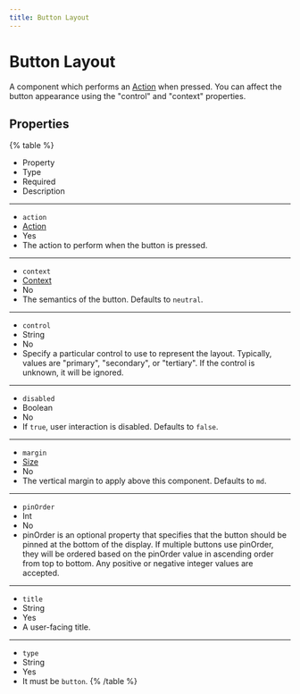 ```yaml
---
title: Button Layout
---
```


# Button Layout



A component which performs an [Action](../feature/action#Action) when pressed.
You can affect the button appearance using the "control" and "context" properties.

## Properties

{% table %}
* Property
* Type
* Required
* Description
---
* `action`
* [Action](../feature/action#Action)
* Yes
*
  The action to perform when the button is pressed.
---
* `context`
* [Context](../misc/context#Context)
* No
*
  The semantics of the button. Defaults to `neutral`.
---
* `control`
* String
* No
*
  Specify a particular control to use to represent the layout. Typically, values are "primary", "secondary", or "tertiary". If the control is unknown, it will be ignored.
---
* `disabled`
* Boolean
* No
*
  If `true`, user interaction is disabled. Defaults to `false`.
---
* `margin`
* [Size](../misc/size#Size)
* No
*
  The vertical margin to apply above this component. Defaults to `md`.
---
* `pinOrder`
* Int
* No
*
  pinOrder is an optional property that specifies that the button should be pinned at the bottom of the display. If multiple buttons use pinOrder, they will be ordered based on the pinOrder value in ascending order from top to bottom. Any positive or negative integer values are accepted.
---
* `title`
* String
* Yes
*
  A user-facing title.
---
* `type`
* String
* Yes
*
  It must be `button`.
{% /table %}
